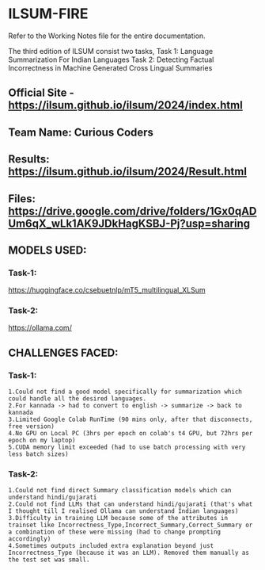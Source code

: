 # ILSUM-FIRE
Refer to the Working Notes file for the entire documentation.

The third edition of ILSUM consist two tasks,  Task 1: Language Summarization For Indian Languages  Task 2: Detecting Factual Incorrectness in Machine Generated Cross Lingual Summaries

## Official Site - https://ilsum.github.io/ilsum/2024/index.html
## Team Name: Curious Coders
## Results: https://ilsum.github.io/ilsum/2024/Result.html

## Files: https://drive.google.com/drive/folders/1Gx0qADUm6qX_wLk1AK9JDkHagKSBJ-Pj?usp=sharing

## MODELS USED:
### Task-1:
  https://huggingface.co/csebuetnlp/mT5_multilingual_XLSum
### Task-2:
  https://ollama.com/
  
## CHALLENGES FACED:
### Task-1:
	1.Could not find a good model specifically for summarization which could handle all the desired languages.
	2.For kannada -> had to convert to english -> summarize -> back to kannada
	3.Limited Google Colab RunTime (90 mins only, after that disconnects, free version)
	4.No GPU on Local PC (3hrs per epoch on colab's t4 GPU, but 72hrs per epoch on my laptop)
	5.CUDA memory limit exceeded (had to use batch processing with very less batch sizes)
### Task-2:
	1.Could not find direct Summary classification models which can understand hindi/gujarati
	2.Could not find LLMs that can understand hindi/gujarati (that's what I thought till I realised Ollama can understand Indian languages)
	3.Difficulty in training LLM because some of the attributes in trainset like Incorrectness_Type,Incorrect_Summary,Correct_Summary or a combination of these were missing (had to change prompting accordingly)
	4.Sometimes outputs included extra explanation beyond just Incorrectness_Type (because it was an LLM). Removed them manually as the test set was small.
